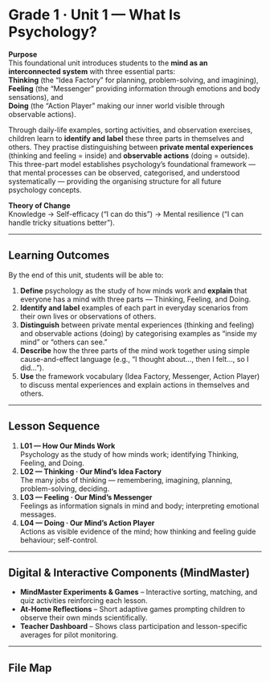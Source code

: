 # Grade 1 · Unit 1 — What Is Psychology?

**Purpose**  
This foundational unit introduces students to the **mind as an interconnected system** with three essential parts:  
**Thinking** (the “Idea Factory” for planning, problem-solving, and imagining),  
**Feeling** (the “Messenger” providing information through emotions and body sensations), and  
**Doing** (the “Action Player” making our inner world visible through observable actions).  

Through daily-life examples, sorting activities, and observation exercises, children learn to **identify and label** these three parts in themselves and others. They practise distinguishing between **private mental experiences** (thinking and feeling = inside) and **observable actions** (doing = outside).  
This three-part model establishes psychology’s foundational framework — that mental processes can be observed, categorised, and understood systematically — providing the organising structure for all future psychology concepts.

**Theory of Change**  
Knowledge → Self-efficacy (“I can do this”) → Mental resilience (“I can handle tricky situations better”).

---

## Learning Outcomes
By the end of this unit, students will be able to:

1. **Define** psychology as the study of how minds work and **explain** that everyone has a mind with three parts — Thinking, Feeling, and Doing.  
2. **Identify and label** examples of each part in everyday scenarios from their own lives or observations of others.  
3. **Distinguish** between private mental experiences (thinking and feeling) and observable actions (doing) by categorising examples as “inside my mind” or “others can see.”  
4. **Describe** how the three parts of the mind work together using simple cause-and-effect language (e.g., “I thought about…, then I felt…, so I did…”).  
5. **Use** the framework vocabulary (Idea Factory, Messenger, Action Player) to discuss mental experiences and explain actions in themselves and others.

---

## Lesson Sequence
1. **L01 — How Our Minds Work**    
   Psychology as the study of how minds work; identifying Thinking, Feeling, and Doing.  
2. **L02 — Thinking · Our Mind’s Idea Factory**    
   The many jobs of thinking — remembering, imagining, planning, problem-solving, deciding.  
3. **L03 — Feeling · Our Mind’s Messenger**    
   Feelings as information signals in mind and body; interpreting emotional messages.  
4. **L04 — Doing · Our Mind’s Action Player**    
   Actions as visible evidence of the mind; how thinking and feeling guide behaviour; self-control.

---

## Digital & Interactive Components (MindMaster)
- **MindMaster Experiments & Games** – Interactive sorting, matching, and quiz activities reinforcing each lesson.  
- **At-Home Reflections** – Short adaptive games prompting children to observe their own minds scientifically.  
- **Teacher Dashboard** – Shows class participation and lesson-specific averages for pilot monitoring.

---

## File Map

